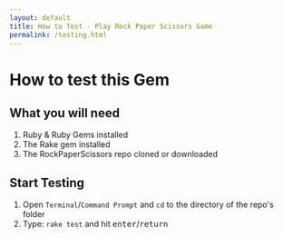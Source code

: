 ```yaml
---
layout: default
title: How to Test - Play Rock Paper Scissors Game
permalink: /testing.html
---
```


How to test this Gem
====================

What you will need
------------------

1. Ruby &amp; Ruby Gems installed
2. The Rake gem installed
3. The RockPaperScissors repo cloned or downloaded

## Start Testing

1. Open `Terminal`/`Command Prompt` and `cd` to the directory of the repo's folder
2. Type: `rake test` and hit <kbd>enter</kbd>/<kbd>return</kbd>

